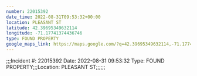 ```yaml
---
number: 22015392
date_time: 2022-08-31T09:53:32+00:00
location: PLEASANT ST
latitude: 42.39695349632114
longitude: -71.17741374436746
type: FOUND PROPERTY
google_maps_link: https://maps.google.com/?q=42.39695349632114,-71.17741374436746
---
```


;;;Incident #: 22015392  Date: 2022-08-31 09:53:32   Type: FOUND PROPERTY;;;Location: PLEASANT ST;;;;;;
